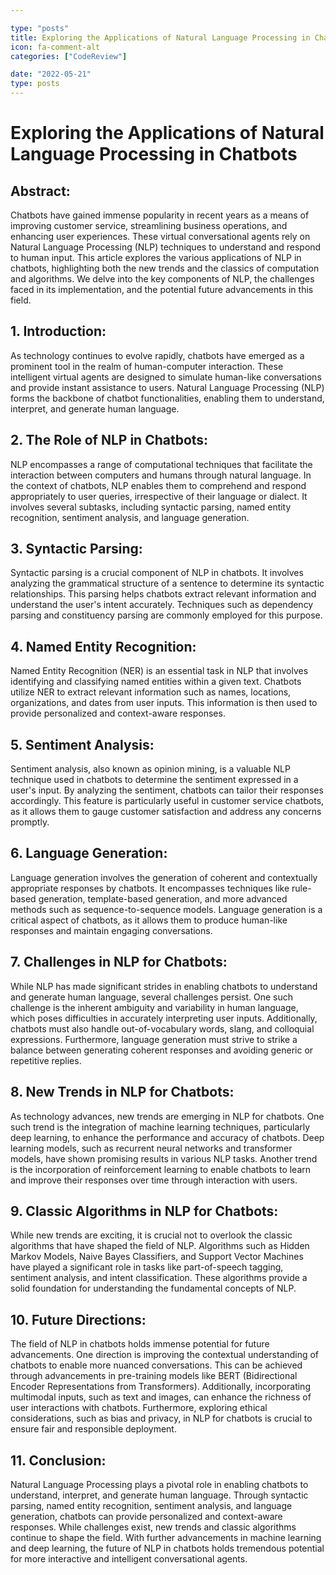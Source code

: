 ```yaml
---

type: "posts"
title: Exploring the Applications of Natural Language Processing in Chatbots
icon: fa-comment-alt
categories: ["CodeReview"]

date: "2022-05-21"
type: posts
---
```





# Exploring the Applications of Natural Language Processing in Chatbots

## Abstract:
Chatbots have gained immense popularity in recent years as a means of improving customer service, streamlining business operations, and enhancing user experiences. These virtual conversational agents rely on Natural Language Processing (NLP) techniques to understand and respond to human input. This article explores the various applications of NLP in chatbots, highlighting both the new trends and the classics of computation and algorithms. We delve into the key components of NLP, the challenges faced in its implementation, and the potential future advancements in this field.

## 1. Introduction:
As technology continues to evolve rapidly, chatbots have emerged as a prominent tool in the realm of human-computer interaction. These intelligent virtual agents are designed to simulate human-like conversations and provide instant assistance to users. Natural Language Processing (NLP) forms the backbone of chatbot functionalities, enabling them to understand, interpret, and generate human language.

## 2. The Role of NLP in Chatbots:
NLP encompasses a range of computational techniques that facilitate the interaction between computers and humans through natural language. In the context of chatbots, NLP enables them to comprehend and respond appropriately to user queries, irrespective of their language or dialect. It involves several subtasks, including syntactic parsing, named entity recognition, sentiment analysis, and language generation.

## 3. Syntactic Parsing:
Syntactic parsing is a crucial component of NLP in chatbots. It involves analyzing the grammatical structure of a sentence to determine its syntactic relationships. This parsing helps chatbots extract relevant information and understand the user's intent accurately. Techniques such as dependency parsing and constituency parsing are commonly employed for this purpose.

## 4. Named Entity Recognition:
Named Entity Recognition (NER) is an essential task in NLP that involves identifying and classifying named entities within a given text. Chatbots utilize NER to extract relevant information such as names, locations, organizations, and dates from user inputs. This information is then used to provide personalized and context-aware responses.

## 5. Sentiment Analysis:
Sentiment analysis, also known as opinion mining, is a valuable NLP technique used in chatbots to determine the sentiment expressed in a user's input. By analyzing the sentiment, chatbots can tailor their responses accordingly. This feature is particularly useful in customer service chatbots, as it allows them to gauge customer satisfaction and address any concerns promptly.

## 6. Language Generation:
Language generation involves the generation of coherent and contextually appropriate responses by chatbots. It encompasses techniques like rule-based generation, template-based generation, and more advanced methods such as sequence-to-sequence models. Language generation is a critical aspect of chatbots, as it allows them to produce human-like responses and maintain engaging conversations.

## 7. Challenges in NLP for Chatbots:
While NLP has made significant strides in enabling chatbots to understand and generate human language, several challenges persist. One such challenge is the inherent ambiguity and variability in human language, which poses difficulties in accurately interpreting user inputs. Additionally, chatbots must also handle out-of-vocabulary words, slang, and colloquial expressions. Furthermore, language generation must strive to strike a balance between generating coherent responses and avoiding generic or repetitive replies.

## 8. New Trends in NLP for Chatbots:
As technology advances, new trends are emerging in NLP for chatbots. One such trend is the integration of machine learning techniques, particularly deep learning, to enhance the performance and accuracy of chatbots. Deep learning models, such as recurrent neural networks and transformer models, have shown promising results in various NLP tasks. Another trend is the incorporation of reinforcement learning to enable chatbots to learn and improve their responses over time through interaction with users.

## 9. Classic Algorithms in NLP for Chatbots:
While new trends are exciting, it is crucial not to overlook the classic algorithms that have shaped the field of NLP. Algorithms such as Hidden Markov Models, Naive Bayes Classifiers, and Support Vector Machines have played a significant role in tasks like part-of-speech tagging, sentiment analysis, and intent classification. These algorithms provide a solid foundation for understanding the fundamental concepts of NLP.

## 10. Future Directions:
The field of NLP in chatbots holds immense potential for future advancements. One direction is improving the contextual understanding of chatbots to enable more nuanced conversations. This can be achieved through advancements in pre-training models like BERT (Bidirectional Encoder Representations from Transformers). Additionally, incorporating multimodal inputs, such as text and images, can enhance the richness of user interactions with chatbots. Furthermore, exploring ethical considerations, such as bias and privacy, in NLP for chatbots is crucial to ensure fair and responsible deployment.

## 11. Conclusion:
Natural Language Processing plays a pivotal role in enabling chatbots to understand, interpret, and generate human language. Through syntactic parsing, named entity recognition, sentiment analysis, and language generation, chatbots can provide personalized and context-aware responses. While challenges exist, new trends and classic algorithms continue to shape the field. With further advancements in machine learning and deep learning, the future of NLP in chatbots holds tremendous potential for more interactive and intelligent conversational agents.